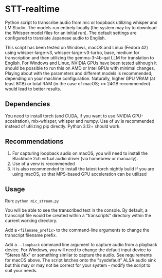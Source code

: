 # STT-realtime
Python script to transcribe audio from mic or loopback utilizing whisper and LM Studio. The models run entirely locally (the system may try to download the Whisper model files for an initial run).
The default settings are configured to translate Japanese audio to English.

This script has been tested on Windows, macOS and Linux (Fedora 42) using whisper-large-v3, whisper-large-v3-turbo, base, medium for transcription and then utilizing the gemma-3-4b-qat LLM for translation to English. For Windows and Linux, NVIDIA GPUs have been tested although it should be possible to run this on AMD or Intel GPUs with minimal changes. Playing about with the parameters and different models is recommended, depending on your machine configuration. Naturally, higher GPU VRAM (at least 8GB) or total RAM (in the case of macOS; >= 24GB recommended) would lead to better results.

## Dependencies
You need to install torch (and CUDA, if you want to use NVIDIA GPU-accelration), mlx-whisper, whisper and numpy. Use of uv is recommended instead of utilizing pip directly. Python 3.12+ should work.


## Recommendations
1. For capturing loopback audio on macOS, you will need to install the Blackhole 2ch virtual audio driver (via homebrew or manually). 
2. Use of a venv is recommended
3. It is also recommended to install the latest torch nightly build if you are using macOS, so that MPS-based GPU acceleration can be utilized

## Usage
Run:
`python mic_stream.py`

You will be able to see the transcribed text in the console. By default, a transcript file would be created within a "transcripts" directory within the current working directory.

Add a `<filename_prefix>` to the command-line arguments to change the transcript filename prefix.

Add a `--loopback` command line argument to capture audio from a playback device. For Windows, you will need to change the default input device to "Stereo Mix" or something similar to capture the audio. See requirements for macOS above. The script latches onto the "sysdefault" ALSA audio sink but this may or may not be correct for your system - modify the script to suit your needs.


